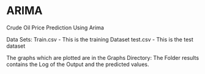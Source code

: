 # ARIMA
Crude Oil Price Prediction Using Arima

Data Sets:
Train.csv - This is the training Dataset
test.csv -  This is the test dataset

The graphs which are plotted are in the Graphs Directory:
The Folder results contains the Log of the Output and the predicted values.
